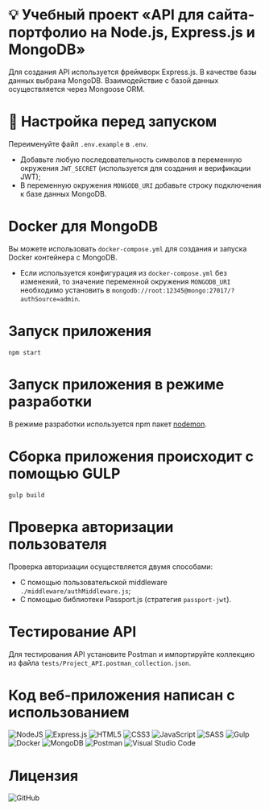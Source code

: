 # 💡 Учебный проект &laquo;API для сайта-портфолио на Node.js, Express.js и MongoDB&raquo;

Для создания API используется фреймворк Express.js.
В качестве базы данных выбрана MongoDB.
Взаимодействие с базой данных осуществляется через Mongoose ORM.

# 🔧 Настройка перед запуском

Переименуйте файл `.env.example` в `.env`.

- Добавьте любую последовательность символов в переменную окружения `JWT_SECRET` (используется для создания и верификации JWT);
- В переменную окружения `MONGODB_URI` добавьте строку подключения к базе данных MongoDB.

# Docker для MongoDB

Вы можете использовать `docker-compose.yml` для создания и запуска Docker контейнера с MongoDB.

- Если используется конфигурация из `docker-compose.yml` без изменений, то значение переменной окружения `MONGODB_URI` необходимо установить в `mongodb://root:12345@mongo:27017/?authSource=admin`.

# Запуск приложения

```
npm start
```

# Запуск приложения в режиме разработки

В режиме разработки используется npm пакет [nodemon](https://www.npmjs.com/package/nodemon).

# Сборка приложения происходит с помощью GULP

```
gulp build
```

# Проверка авторизации пользователя

Проверка авторизации осуществляется двумя способами:

- С помощью пользовательской middleware `./middleware/authMiddleware.js`;
- С помощью библиотеки Passport.js (стратегия `passport-jwt`).

# Тестирование API

Для тестирования API установите Postman и импортируйте коллекцию из файла `tests/Project_API.postman_collection.json`.

# Код веб-приложения написан с использованием

![NodeJS](https://img.shields.io/badge/node.js-6DA55F?style=for-the-badge&logo=node.js&logoColor=white)
![Express.js](https://img.shields.io/badge/express.js-%23404d59.svg?style=for-the-badge&logo=express&logoColor=%2361DAFB)
![HTML5](https://img.shields.io/badge/html5-%23E34F26.svg?style=for-the-badge&logo=html5&logoColor=white)
![CSS3](https://img.shields.io/badge/css3-%231572B6.svg?style=for-the-badge&logo=css3&logoColor=white)
![JavaScript](https://img.shields.io/badge/javascript-%23323330.svg?style=for-the-badge&logo=javascript&logoColor=%23F7DF1E)
![SASS](https://img.shields.io/badge/SASS-hotpink.svg?style=for-the-badge&logo=SASS&logoColor=white)
![Gulp](https://img.shields.io/badge/GULP-%23CF4647.svg?style=for-the-badge&logo=gulp&logoColor=white)
![Docker](https://img.shields.io/badge/docker-%230db7ed.svg?style=for-the-badge&logo=docker&logoColor=white)
![MongoDB](https://img.shields.io/badge/MongoDB-%234ea94b.svg?style=for-the-badge&logo=mongodb&logoColor=white)
![Postman](https://img.shields.io/badge/Postman-FF6C37?style=for-the-badge&logo=postman&logoColor=white)
![Visual Studio Code](https://img.shields.io/badge/Visual%20Studio%20Code-0078d7.svg?style=for-the-badge&logo=visual-studio-code&logoColor=white)

# Лицензия

![GitHub](https://img.shields.io/github/license/iwebexpert/js-junior-nodejs-api)

